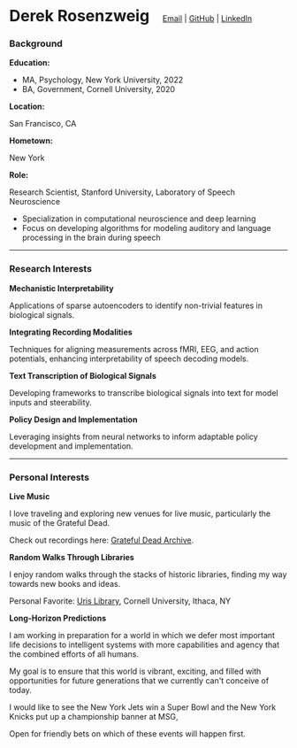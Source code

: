 <h1 style="display: inline;">Derek Rosenzweig</h1>
<span style="display: inline; margin-left: 20px;">
    <a href="mailto:derek.rosenzweig1@gmail.com">Email</a> |
    <a href="https://github.com/dr2633">GitHub</a> |
    <a href="https://linkedin.com/in/derek-rosenzweig">LinkedIn</a>
</span>

### Background

**Education:**

- MA, Psychology, New York University, 2022
- BA, Government, Cornell University, 2020

**Location:**  

San Francisco, CA

**Hometown:**  

New York

**Role:**  

Research Scientist, Stanford University, Laboratory of Speech Neuroscience

- Specialization in computational neuroscience and deep learning
- Focus on developing algorithms for modeling auditory and language processing in the brain during speech

---

### Research Interests

**Mechanistic Interpretability**

Applications of sparse autoencoders to identify non-trivial features in biological signals.

**Integrating Recording Modalities**

Techniques for aligning measurements across fMRI, EEG, and action potentials, enhancing interpretability of speech decoding models.

**Text Transcription of Biological Signals**

Developing frameworks to transcribe biological signals into text for model inputs and steerability.

**Policy Design and Implementation**

Leveraging insights from neural networks to inform adaptable policy development and implementation.

---

### Personal Interests 

**Live Music**

I love traveling and exploring new venues for live music, particularly the music of the Grateful Dead. 

Check out recordings here: [Grateful Dead Archive](https://archive.org/details/GratefulDead).

**Random Walks Through Libraries**

I enjoy random walks through the stacks of historic libraries, finding my way towards new books and ideas.

Personal Favorite: [Uris Library](https://www.cornell.edu/tour/ADWhiteReadingRoom), Cornell University, Ithaca, NY


**Long-Horizon Predictions**

I am working in preparation for a world in which we defer most important life decisions to intelligent systems with more capabilities and agency that the combined efforts of all humans. 

My goal is to ensure that this world is vibrant, exciting, and filled with opportunities for future generations that we currently can't conceive of today. 

I would like to see the New York Jets win a Super Bowl and the New York Knicks put up a championship banner at MSG, 

Open for friendly bets on which of these events will happen first. 



